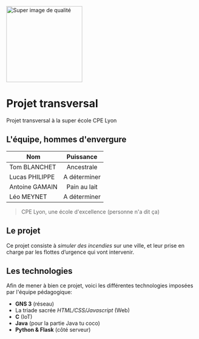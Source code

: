 <img src="https://picsum.photos/id/1040/4496/3000"
     alt="Super image de qualité"
     style="width: 200px;" />

# Projet transversal
Projet transversal à la super école CPE Lyon

## L'équipe, hommes d'envergure
| Nom           | Puissance  |
|---------------|:----------:|
|Tom BLANCHET   |Ancestrale  |
|Lucas PHILIPPE |A déterminer|
|Antoine GAMAIN |Pain au lait|
|Léo MEYNET     |A déterminer|

> CPE Lyon, une école d'excellence (personne n'a dit ça)

## Le projet
Ce projet consiste à *simuler des incendies* sur une ville, et leur prise en charge par les flottes d’urgence qui vont intervenir. 

## Les technologies
Afin de mener à bien ce projet, voici les différentes technologies imposées par l'équipe pédagogique:
- **GNS 3** (réseau)
- La triade sacrée *HTML/CSS/Javascript* (Web)
- **C** (IoT)
- **Java** (pour la partie Java tu coco)
- **Python & Flask** (côté serveur)
